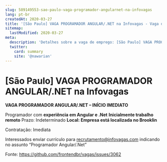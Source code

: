 ```yaml
---
slug: 589149553-sao-paulo-vaga-programador-angularnet-na-infovagas
lang: pt-br
createdAt: 2020-03-27
title: '[São Paulo] VAGA PROGRAMADOR ANGULAR/.NET na Infovagas - Vaga de Emprego'
sitemap:
  lastModified: 2020-03-27
meta:
  description: 'Detalhes sobre a vaga de emprego: [São Paulo] VAGA PROGRAMADOR ANGULAR/.NET na Infovagas'
  twitter:
    card: summary
    site: '@nawarian'
---
```


# [São Paulo] VAGA PROGRAMADOR ANGULAR/.NET na Infovagas

**VAGA PROGRAMADOR ANGULAR/.NET – INÍCIO IMEDIATO** 


Programador com **experiência em Angular e .Net** 
**Inicialmente trabalho remoto**
Prazo: Indeterminado 
**Local: Empresa está localizada no Brooklin** 

Contratação: Imediata

Interessados enviar currículo para recrutamento@infovagas.com indicando no assunto “Programador Angular/.Net”


Fonte: https://github.com/frontendbr/vagas/issues/3062